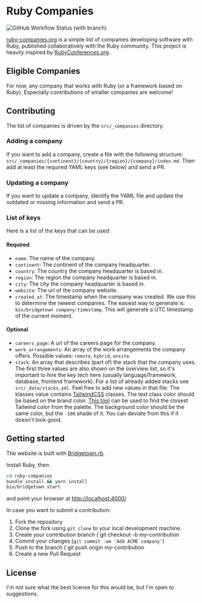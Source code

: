 # Ruby Companies

![GitHub Workflow Status (with branch)](https://img.shields.io/github/actions/workflow/status/calvinwalzel/ruby-companies/gh-pages.yml?branch=main)

[ruby-companies.org](https://ruby-companies.org) is a simple list of companies developing software with Ruby, published collaboratively with the Ruby community. This project is heavily inspired by [RubyConferences.org](https://rubyconferences.org/).

## Eligible Companies

For now, any company that works with Ruby (or a framework based on Ruby). Especially contributions of smaller companies are welcome!

## Contributing

The list of companies is driven by the `src/_companies` directory.

### Adding a company
If you want to add a company, create a file with the following structure: `src/_companies/{continent}/{country}/{region}/{company}/index.md`. Then add at least the required YAML keys (see below) and send a PR.

### Updating a company
If you want to update a company, identify the YAML file and update the outdated or missing information and send a PR.

### List of keys
Here is a list of the keys that can be used:

#### Required
- `name`: The name of the company.
- `continent`: The continent of the company headquarter.
- `country`: The country the company headquarter is based in.
- `region`: The region the company headquarter is based in.
- `city`: The city the company headquarter is based in.
- `website`: The url of the company website.
- `created_at`: The timestamp when the company was created. We use this to determine the newest companies. The easiest way to generate is: `bin/bridgetown company:timestamp`. This will generate a UTC timestamp of the current moment.

#### Optional
- `careers_page`: A url of the careers page for the company.
- `work_arrangements`: An array of the work arrangements the company offers. Possible values: `remote`, `hybrid`, `onsite`.
- `stack`: An array that describes (part of) the stack that the company uses. The first three values are also shown on the overview list, so it's important to hire the key tech here (usually language/framework, database, frontend framework). For a list of already added stacks see `src/_data/stacks.yml`. Feel free to add new values in that file. The klasses value contains [TailwindCSS](https://tailwindcss.com) classes. The text class color should be based on the brand color. [This tool](https://find-nearest-tailwind-colour.netlify.app/) can be used to find the closest Tailwind color from the palette. The background color should be the same color, but the `-100` shade of it. You can deviate from this if it doesn't look good.

## Getting started

The website is built with [Bridgetown.rb](https://www.bridgetownrb.com/).

Install Ruby, then:

```bash
cd ruby-companies
bundle install && yarn install
bin/bridgetown start
```

and point your browser at [http://localhost:4000/](http://localhost:4000/)

In case you want to submit a contribution:
1. Fork the repository
2. Clone the fork using `git clone` to your local development machine.
3. Create your contribution branch (`git checkout -b my-contribution
4. Commit your changes (`git commit -am 'Add ACME company'`)
5. Push to the branch (`git push origin my-contribution
6. Create a new Pull Request

## License

I'm not sure what the best license for this would be, but I'm open to suggestions.
